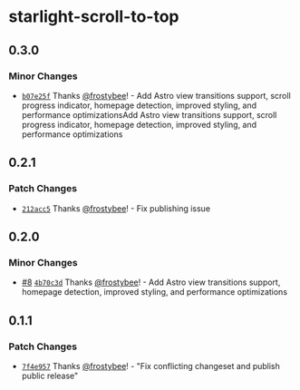 # starlight-scroll-to-top

## 0.3.0

### Minor Changes

- [`b07e25f`](https://github.com/frostybee/starlight-scroll-to-top/commit/b07e25f49bf0fd9eba2a0cc0edf8c57d87e32584) Thanks [@frostybee](https://github.com/frostybee)! - Add Astro view transitions support, scroll progress indicator, homepage detection, improved styling, and performance optimizationsAdd Astro view transitions support, scroll progress indicator, homepage detection, improved styling, and performance optimizations

## 0.2.1

### Patch Changes

- [`212acc5`](https://github.com/frostybee/starlight-scroll-to-top/commit/212acc59d020cef31fa2f4e4609fe88b0cbdae91) Thanks [@frostybee](https://github.com/frostybee)! - Fix publishing issue

## 0.2.0

### Minor Changes

- [#8](https://github.com/frostybee/starlight-scroll-to-top/pull/8) [`4b70c3d`](https://github.com/frostybee/starlight-scroll-to-top/commit/4b70c3d1a00339775e27d1d286d534df917b1c5e) Thanks [@frostybee](https://github.com/frostybee)! - Add Astro view transitions support, homepage detection, improved styling, and performance optimizations

## 0.1.1

### Patch Changes

- [`7f4e957`](https://github.com/frostybee/starlight-scroll-to-top/commit/7f4e9571eeecd0e7f6adbfdc96d86ba695ea907e) Thanks [@frostybee](https://github.com/frostybee)! - "Fix conflicting changeset and publish public release"
